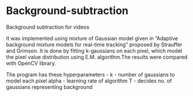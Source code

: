 # Background-subtraction
Background subtraction for videos

It was implemented using mixture of Gaussian model given in ”Adaptive background mixture models for real-time tracking” proposed by Strauffer and Grimson. It is done by fitting k-gaussians on each pixel, which model the pixel value distribution using E.M. algorithm.The results were compared with OpenCV library.

The program has these hyperparameters - 
k - number of gaussians to model each pixel
alpha - learning rate of algorithm
T - decides no. of gaussians representing background

